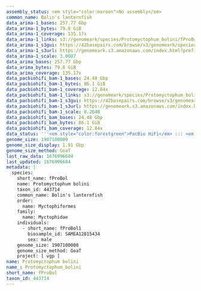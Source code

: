 ```yaml
---
assembly_status: <em style="color:maroon">No assembly</em>
common_name: Bolin's lanternfish
data_arima-1_bases: 257.77 Gbp
data_arima-1_bytes: 79.8 GiB
data_arima-1_coverage: 135.17x
data_arima-1_links: s3://genomeark/species/Protomyctophum_bolini/fProBol1/genomic_data/arima/<br>
data_arima-1_s3gui: https://42basepairs.com/browse/s3/genomeark/species/Protomyctophum_bolini/fProBol1/genomic_data/arima/
data_arima-1_s3url: https://genomeark.s3.amazonaws.com/index.html?prefix=species/Protomyctophum_bolini/fProBol1/genomic_data/arima/
data_arima-1_scale: 3.0087
data_arima_bases: 257.77 Gbp
data_arima_bytes: 79.8 GiB
data_arima_coverage: 135.17x
data_pacbiohifi_bam-1_bases: 24.48 Gbp
data_pacbiohifi_bam-1_bytes: 86.1 GiB
data_pacbiohifi_bam-1_coverage: 12.84x
data_pacbiohifi_bam-1_links: s3://genomeark/species/Protomyctophum_bolini/fProBol1/genomic_data/pacbio_hifi/<br>
data_pacbiohifi_bam-1_s3gui: https://42basepairs.com/browse/s3/genomeark/species/Protomyctophum_bolini/fProBol1/genomic_data/pacbio_hifi/
data_pacbiohifi_bam-1_s3url: https://genomeark.s3.amazonaws.com/index.html?prefix=species/Protomyctophum_bolini/fProBol1/genomic_data/pacbio_hifi/
data_pacbiohifi_bam-1_scale: 0.2648
data_pacbiohifi_bam_bases: 24.48 Gbp
data_pacbiohifi_bam_bytes: 86.1 GiB
data_pacbiohifi_bam_coverage: 12.84x
data_status: '''<em style="color:forestgreen">PacBio HiFi</em> ::: <em style="color:forestgreen">Arima</em>'''
genome_size: 1907100000
genome_size_display: 1.91 Gbp
genome_size_method: GoaT
last_raw_data: 1676996604
last_updated: 1676996604
metadata: |
  species:
    short_name: fProBol
    name: Protomyctophum bolini
    taxon_id: 443714
    common_name: Bolin's lanternfish
    order:
      name: Myctophiformes
    family:
      name: Myctophidae
    individuals:
      - short_name: fProBol1
        biosample_id: SAMEA12815434
        sex: male
    genome_size: 1907100000
    genome_size_method: GoaT
    project: [ vgp ]
name: Protomyctophum bolini
name_: Protomyctophum_bolini
short_name: fProBol
taxon_id: 443714
---
```

